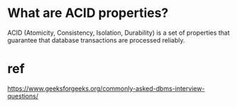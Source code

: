 # What are ACID properties?
ACID (Atomicity, Consistency, Isolation, Durability) is a set of properties that guarantee that database transactions are processed reliably.
# ref
https://www.geeksforgeeks.org/commonly-asked-dbms-interview-questions/
